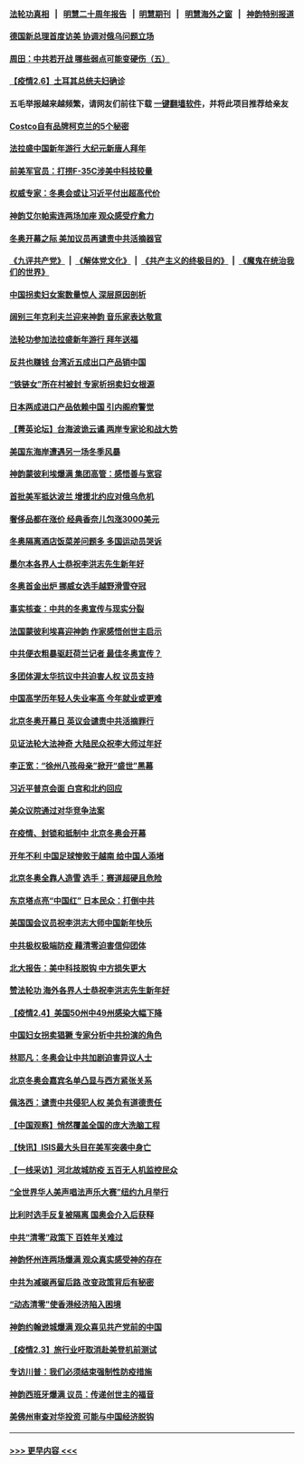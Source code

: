 #### [法轮功真相](https://github.com/gfw-breaker/truth/blob/master/README.md?t=0) &nbsp;&nbsp;|&nbsp;&nbsp; [明慧二十周年报告](https://github.com/gfw-breaker/mh-reports/blob/master/README.md?t=0) &nbsp;&nbsp;|&nbsp;&nbsp;[明慧期刊](https://github.com/gfw-breaker/mh-qikan) &nbsp;&nbsp;|&nbsp;&nbsp; [明慧海外之窗](https://github.com/gfw-breaker/mh-news/blob/master/README.md?t=0) &nbsp;&nbsp;|&nbsp;&nbsp; [神韵特别报道](https://github.com/gfw-breaker/mh-news/blob/master/shenyun.md?t=0)
#### [德国新总理首度访美 协调对俄乌问题立场](../pages/nf4514/n13559032.md?t=02071200) 
#### [周田：中共若开战 哪些弱点可能变硬伤（五）](../pages/nf4514/n13558878.md?t=02071200) 
#### [【疫情2.6】土耳其总统夫妇确诊](../pages/nf4514/n13558296.md?t=02071200) 
#### 五毛举报越来越频繁，请网友们前往下载 [一键翻墙软件](https://github.com/gfw-breaker/ssr-accounts)，并将此项目推荐给亲友
#### [Costco自有品牌柯克兰的5个秘密](../pages/nf4514/n13554593.md?t=02071200) 
#### [法拉盛中国新年游行 大纪元新唐人拜年](../pages/nf4514/n13557847.md?t=02071200) 
#### [前美军官员：打捞F-35C涉美中科技较量](../pages/nf4514/n13558191.md?t=02071200) 
#### [权威专家：冬奥会或让习近平付出超高代价](../pages/nf4514/n13556047.md?t=02071200) 
#### [神韵艾尔帕索连两场加座 观众感受疗愈力](../pages/nf4514/n13558382.md?t=02071200) 
#### [冬奥开幕之际 美加议员再谴责中共活摘器官](../pages/nf4514/n13557724.md?t=02071200) 
#### [《九评共产党》](https://github.com/begood0513/9ping.md/blob/master/README.md) &nbsp;|&nbsp; [《解体党文化》](../../../../jtdwh.md/blob/master/README.md)  &nbsp;|&nbsp; [《共产主义的终极目的》](../../../../gczydzjmd.md/blob/master/README.md) &nbsp;|&nbsp; [《魔鬼在统治我们的世界》](../../../../mgztzwmdsj.md/blob/master/README.md) 
#### [中国拐卖妇女案数量惊人 深层原因剖析](../pages/nf4514/n13558230.md?t=02071200) 
#### [阔别三年克利夫兰迎来神韵 音乐家表达敬意](../pages/nf4514/n13558103.md?t=02071200) 
#### [法轮功参加法拉盛新年游行 拜年送福](../pages/nf4514/n13557363.md?t=02071200) 
#### [反共也赚钱 台湾近五成出口产品销中国](../pages/nf4514/n13558140.md?t=02071200) 
#### [“铁链女”所在村被封 专家析拐卖妇女根源](../pages/nf4514/n13557973.md?t=02071200) 
#### [日本两成进口产品依赖中国 引内阁府警觉](../pages/nf4514/n13558047.md?t=02071200) 
#### [【菁英论坛】台海波诡云谲 两岸专家论和战大势](../pages/nf4514/n13557538.md?t=02071200) 
#### [美国东海岸遭遇另一场冬季风暴](../pages/nf4514/n13557417.md?t=02071200) 
#### [神韵蒙彼利埃爆满 集团高管：感悟善与宽容](../pages/nf4514/n13557430.md?t=02071200) 
#### [首批美军抵达波兰 增援北约应对俄乌危机](../pages/nf4514/n13557381.md?t=02071200) 
#### [奢侈品都在涨价 经典香奈儿包涨3000美元](../pages/nf4514/n13557220.md?t=02071200) 
#### [冬奥隔离酒店饭菜差问题多 多国运动员哭诉](../pages/nf4514/n13557217.md?t=02071200) 
#### [墨尔本各界人士恭祝李洪志先生新年好](../pages/nf4514/n13556164.md?t=02071200) 
#### [冬奥首金出炉 挪威女选手越野滑雪夺冠](../pages/nf4514/n13556965.md?t=02071200) 
#### [事实核查：中共的冬奥宣传与现实分裂](../pages/nf4514/n13556608.md?t=02071200) 
#### [法国蒙彼利埃喜迎神韵 作家感悟创世主启示](../pages/nf4514/n13556715.md?t=02071200) 
#### [中共便衣粗暴驱赶荷兰记者 最佳冬奥宣传？](../pages/nf4514/n13556595.md?t=02071200) 
#### [多团体渥太华抗议中共迫害人权 议员支持](../pages/nf4514/n13556028.md?t=02071200) 
#### [中国高学历年轻人失业率高 今年就业或更难](../pages/nf4514/n13556542.md?t=02071200) 
#### [北京冬奥开幕日 英议会谴责中共活摘罪行](../pages/nf4514/n13556129.md?t=02071200) 
#### [见证法轮大法神奇 大陆民众祝李大师过年好](../pages/nf4514/n13555205.md?t=02071200) 
#### [李正宽：“徐州八孩母亲”掀开“盛世”黑幕](../pages/nf4514/n13555766.md?t=02071200) 
#### [习近平普京会面 白宫和北约回应](../pages/nf4514/n13555352.md?t=02071200) 
#### [美众议院通过对华竞争法案](../pages/nf4514/n13555791.md?t=02071200) 
#### [在疫情、封锁和抵制中 北京冬奥会开幕](../pages/nf4514/n13555639.md?t=02071200) 
#### [开年不利 中国足球惨败于越南 给中国人添堵](../pages/nf4514/n13555674.md?t=02071200) 
#### [北京冬奥全靠人造雪 选手：赛道超硬且危险](../pages/nf4514/n13554814.md?t=02071200) 
#### [东京塔点亮“中国红” 日本民众：打倒中共](../pages/nf4514/n13555604.md?t=02071200) 
#### [美国国会议员祝李洪志大师中国新年快乐](../pages/nf4514/n13554208.md?t=02071200) 
#### [中共极权极端防疫 藉清零迫害信仰团体](../pages/nf4514/n13555509.md?t=02071200) 
#### [北大报告：美中科技脱钩 中方损失更大](../pages/nf4514/n13555449.md?t=02071200) 
#### [赞法轮功 海外各界人士恭祝李洪志先生新年好](../pages/nf4514/n13552092.md?t=02071200) 
#### [【疫情2.4】美国50州中49州感染大幅下降](../pages/nf4514/n13555055.md?t=02071200) 
#### [中国妇女拐卖猖獗 专家分析中共扮演的角色](../pages/nf4514/n13554760.md?t=02071200) 
#### [林耶凡：冬奥会让中共加剧迫害异议人士](../pages/nf4514/n13554130.md?t=02071200) 
#### [北京冬奥会嘉宾名单凸显与西方紧张关系](../pages/nf4514/n13553626.md?t=02071200) 
#### [佩洛西：谴责中共侵犯人权 美负有道德责任](../pages/nf4514/n13553569.md?t=02071200) 
#### [【中国观察】悄然覆盖全国的庞大洗脑工程](../pages/nf4514/n13552957.md?t=02071200) 
#### [【快讯】ISIS最大头目在美军突袭中身亡](../pages/nf4514/n13553216.md?t=02071200) 
#### [【一线采访】河北故城防疫 五百无人机监控民众](../pages/nf4514/n13553043.md?t=02071200) 
#### [“全世界华人美声唱法声乐大赛”纽约九月举行](../pages/nf4514/n13551719.md?t=02071200) 
#### [比利时选手反复被隔离 国奥会介入后获释](../pages/nf4514/n13553358.md?t=02071200) 
#### [中共“清零”政策下 百姓年关难过](../pages/nf4514/n13553343.md?t=02071200) 
#### [神韵怀州连两场爆满 观众真实感受神的存在](../pages/nf4514/n13553139.md?t=02071200) 
#### [中共为减碳再留后路 改变政策背后有秘密](../pages/nf4514/n13553275.md?t=02071200) 
#### [“动态清零”使香港经济陷入困境](../pages/nf4514/n13553205.md?t=02071200) 
#### [神韵约翰逊城爆满 观众喜见共产党前的中国](../pages/nf4514/n13553065.md?t=02071200) 
#### [【疫情2.3】旅行业吁取消赴美登机前测试](../pages/nf4514/n13552817.md?t=02071200) 
#### [专访川普：我们必须结束强制性防疫措施](../pages/nf4514/n13552186.md?t=02071200) 
#### [神韵西班牙爆满 议员：传递创世主的福音](../pages/nf4514/n13552077.md?t=02071200) 
#### [美佛州审查对华投资 可能与中国经济脱钩](../pages/nf4514/n13551954.md?t=02071200) 

----
#### [ >>> 更早内容 <<< ](../indexes/nf4514-earlier.md)
